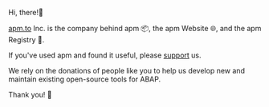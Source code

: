 Hi, there!👋

[apm.to](https://abappm.com) Inc. is the company behind apm 📦, the apm Website 🌐, and the apm Registry 📑. 

If you've used apm and found it useful, please [support](https://github.com/sponsors/abappm) us.

We rely on the donations of people like you to help us develop new and maintain existing open-source tools for ABAP. 

Thank you! 🙏
